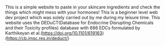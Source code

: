 This is a simple website to paste in your skincare ingredients and check the things which might mess with your hormones! This is a beginner level web dev project which was solely carried out by me during my leisure time.
This website uses the DEDuCT(Database for Endocrine Disrupting Chemicals and their Toxicity profiles) database with 686 EDCs formulated by Karthikeyan et al.(https://doi.org/10.1101/619163)(https://cb.imsc.res.in/deduct/)

